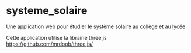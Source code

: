# systeme_solaire
Une application web pour étudier le système solaire au collège et au lycée

Cette application utilise la librairie three.js
https://github.com/mrdoob/three.js/
